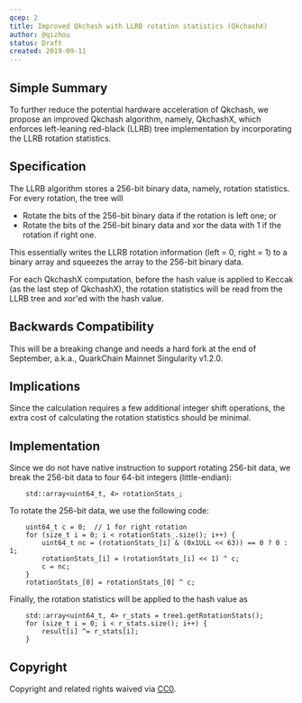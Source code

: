 ```yaml
---
qcep: 2
title: Improved Qkchash with LLRB rotation statistics (QkchashX)
author: @qizhou
status: Draft
created: 2019-09-11
---
```


## Simple Summary

To further reduce the potential hardware acceleration of Qkchash, we propose an improved Qkchash algorithm, namely, QkchashX, which enforces left-leaning red-black (LLRB) tree implementation by incorporating the LLRB rotation statistics.

## Specification

The LLRB algorithm stores a 256-bit binary data, namely, rotation statistics.  For every rotation, the tree will
- Rotate the bits of the 256-bit binary data if the rotation is left one; or
- Rotate the bits of the 256-bit binary data and xor the data with 1 if the rotation if right one.

This essentially writes the LLRB rotation information (left = 0, right = 1) to a binary array and squeezes the array to the 256-bit binary data.

For each QkchashX computation, before the hash value is applied to Keccak (as the last step of QkchashX), the rotation statistics will be read from the LLRB tree and xor'ed with the hash value.

## Backwards Compatibility

This will be a breaking change and needs a hard fork at the end of September, a.k.a., QuarkChain Mainnet Singularity v1.2.0.

## Implications

Since the calculation requires a few additional integer shift operations, the extra cost of calculating the rotation statistics should be minimal.

## Implementation

Since we do not have native instruction to support rotating 256-bit data, we break the 256-bit data to four 64-bit integers (little-endian):

```
    std::array<uint64_t, 4> rotationStats_;
```

To rotate the 256-bit data, we use the following code:

```
    uint64_t c = 0;  // 1 for right rotation
    for (size_t i = 0; i < rotationStats_.size(); i++) {
        uint64_t nc = (rotationStats_[i] & (0x1ULL << 63)) == 0 ? 0 : 1;
        rotationStats_[i] = (rotationStats_[i] << 1) ^ c;
        c = nc;
    }
    rotationStats_[0] = rotationStats_[0] ^ c;
```

Finally, the rotation statistics will be applied to the hash value as
```
    std::array<uint64_t, 4> r_stats = tree1.getRotationStats();
    for (size_t i = 0; i < r_stats.size(); i++) {
        result[i] ^= r_stats[i];
    }
```

## Copyright
Copyright and related rights waived via [CC0](https://creativecommons.org/publicdomain/zero/1.0/).
